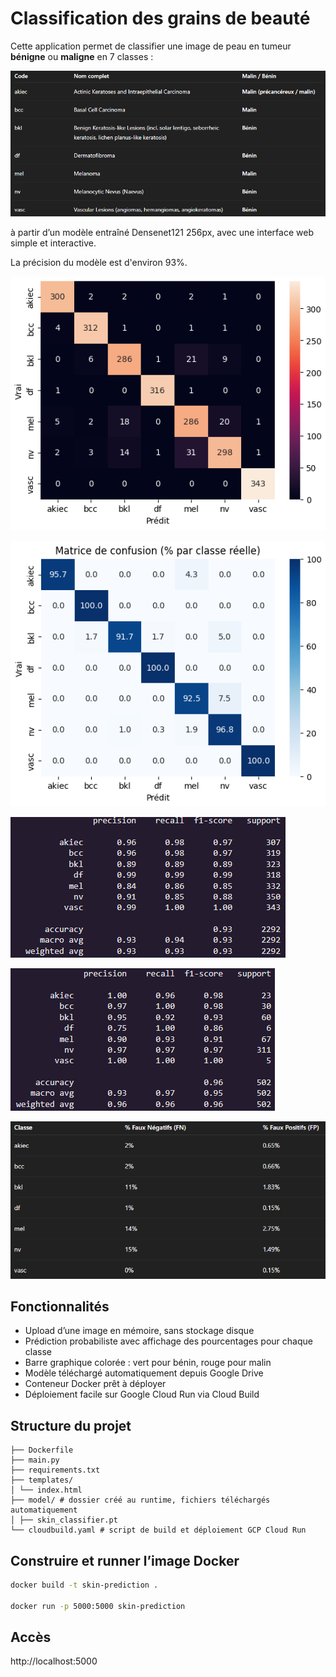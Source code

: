 # Classification des grains de beauté

Cette application permet de classifier une image de peau en tumeur **bénigne** ou **maligne** en 7 classes :

![Description](assets/desc.png)

à partir d’un modèle entraîné Densenet121 256px, avec une interface web simple et interactive.

La précision du modèle est d'environ 93%.

![Matrice de confusion](assets/matrix-confusion.png)

![Matrice de confusion sur jeux de validation 10% en pourcentage](assets/matrix-confusion-percent.png)

![Rapport de classification](assets/report.png)

![Rapport de classification sur jeu de validation originelle 10%](assets/report-original-valid-10.png)

![Faux négatifs, Faux positifs](assets/false-positive-false-negative.png)


## Fonctionnalités

- Upload d’une image en mémoire, sans stockage disque
- Prédiction probabiliste avec affichage des pourcentages pour chaque classe
- Barre graphique colorée : vert pour bénin, rouge pour malin
- Modèle téléchargé automatiquement depuis Google Drive
- Conteneur Docker prêt à déployer
- Déploiement facile sur Google Cloud Run via Cloud Build

## Structure du projet

```
├── Dockerfile
├── main.py
├── requirements.txt
├── templates/
│ └── index.html
├── model/ # dossier créé au runtime, fichiers téléchargés automatiquement
│ ├── skin_classifier.pt
└── cloudbuild.yaml # script de build et déploiement GCP Cloud Run
```

## Construire et runner l’image Docker

```sh
docker build -t skin-prediction .

docker run -p 5000:5000 skin-prediction
```

## Accès 

http://localhost:5000
